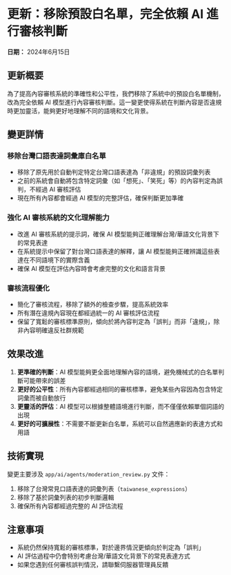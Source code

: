 # 更新：移除預設白名單，完全依賴 AI 進行審核判斷

**日期：** 2024年6月15日

## 更新概要

為了提高內容審核系統的準確性和公平性，我們移除了系統中的預設白名單機制，改為完全依賴 AI 模型進行內容審核判斷。這一變更使得系統在判斷內容是否違規時更加靈活，能夠更好地理解不同的語境和文化背景。

## 變更詳情

### 移除台灣口語表達詞彙庫白名單

- 移除了原先用於自動判定特定台灣口語表達為「非違規」的預設詞彙列表
- 之前的系統會自動將包含特定詞彙（如「想死」、「笑死」等）的內容判定為誤判，不經過 AI 審核評估
- 現在所有內容都會經過 AI 模型的完整評估，確保判斷更加準確

### 強化 AI 審核系統的文化理解能力

- 改進 AI 審核系統的提示詞，確保 AI 模型能夠正確理解台灣/華語文化背景下的常見表達
- 在系統提示中保留了對台灣口語表達的解釋，讓 AI 模型能夠正確辨識這些表達在不同語境下的實際含義
- 確保 AI 模型在評估內容時會考慮完整的文化和語言背景

### 審核流程優化

- 簡化了審核流程，移除了額外的檢查步驟，提高系統效率
- 所有潛在違規內容現在都經過統一的 AI 審核評估流程
- 保留了寬鬆的審核標準原則，傾向於將內容判定為「誤判」而非「違規」，除非內容明確違反社群規範

## 效果改進

1. **更準確的判斷**：AI 模型能夠更全面地理解內容的語境，避免機械式的白名單判斷可能帶來的誤差
2. **更好的公平性**：所有內容都經過相同的審核標準，避免某些內容因為包含特定詞彙而被自動放行
3. **更靈活的評估**：AI 模型可以根據整體語境進行判斷，而不僅僅依賴單個詞語的出現
4. **更好的可擴展性**：不需要不斷更新白名單，系統可以自然適應新的表達方式和用語

## 技術實現

變更主要涉及 `app/ai/agents/moderation_review.py` 文件：

1. 移除了台灣常見口語表達的詞彙列表（`taiwanese_expressions`）
2. 移除了基於詞彙列表的初步判斷邏輯
3. 確保所有內容都經過完整的 AI 評估流程

## 注意事項

- 系統仍然保持寬鬆的審核標準，對於邊界情況更傾向於判定為「誤判」
- AI 評估過程中仍會特別考慮台灣/華語文化背景下的常見表達方式
- 如果您遇到任何審核誤判情況，請聯繫伺服器管理員反饋 